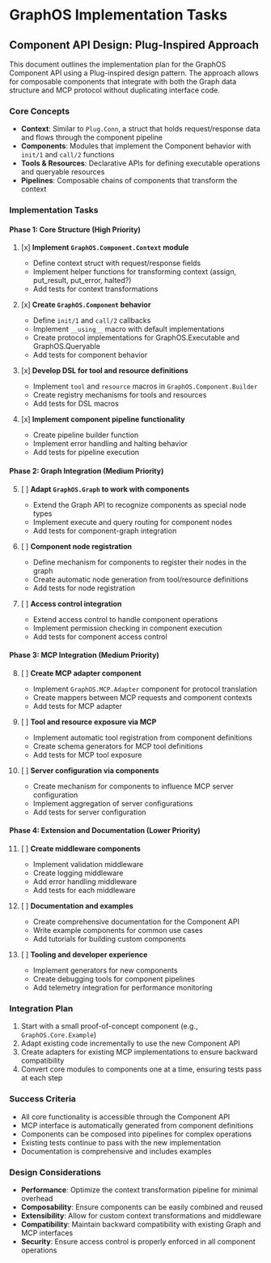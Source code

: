 # GraphOS Implementation Tasks

## Component API Design: Plug-Inspired Approach

This document outlines the implementation plan for the GraphOS Component API using a Plug-inspired design pattern. The approach allows for composable components that integrate with both the Graph data structure and MCP protocol without duplicating interface code.

### Core Concepts

- **Context**: Similar to `Plug.Conn`, a struct that holds request/response data and flows through the component pipeline
- **Components**: Modules that implement the Component behavior with `init/1` and `call/2` functions
- **Tools & Resources**: Declarative APIs for defining executable operations and queryable resources
- **Pipelines**: Composable chains of components that transform the context

### Implementation Tasks

#### Phase 1: Core Structure (High Priority)

1. [x] **Implement `GraphOS.Component.Context` module**
   - Define context struct with request/response fields
   - Implement helper functions for transforming context (assign, put_result, put_error, halted?)
   - Add tests for context transformations

2. [x] **Create `GraphOS.Component` behavior**
   - Define `init/1` and `call/2` callbacks
   - Implement `__using__` macro with default implementations
   - Create protocol implementations for GraphOS.Executable and GraphOS.Queryable
   - Add tests for component behavior

3. [x] **Develop DSL for tool and resource definitions**
   - Implement `tool` and `resource` macros in `GraphOS.Component.Builder`
   - Create registry mechanisms for tools and resources
   - Add tests for DSL macros

4. [x] **Implement component pipeline functionality**
   - Create pipeline builder function
   - Implement error handling and halting behavior
   - Add tests for pipeline execution

#### Phase 2: Graph Integration (Medium Priority)

5. [ ] **Adapt `GraphOS.Graph` to work with components**
   - Extend the Graph API to recognize components as special node types
   - Implement execute and query routing for component nodes
   - Add tests for component-graph integration

6. [ ] **Component node registration**
   - Define mechanism for components to register their nodes in the graph
   - Create automatic node generation from tool/resource definitions
   - Add tests for node registration

7. [ ] **Access control integration**
   - Extend access control to handle component operations
   - Implement permission checking in component execution
   - Add tests for component access control

#### Phase 3: MCP Integration (Medium Priority)

8. [ ] **Create MCP adapter component**
   - Implement `GraphOS.MCP.Adapter` component for protocol translation
   - Create mappers between MCP requests and component contexts
   - Add tests for MCP adapter

9. [ ] **Tool and resource exposure via MCP**
   - Implement automatic tool registration from component definitions
   - Create schema generators for MCP tool definitions
   - Add tests for MCP tool exposure

10. [ ] **Server configuration via components**
    - Create mechanism for components to influence MCP server configuration
    - Implement aggregation of server configurations
    - Add tests for server configuration

#### Phase 4: Extension and Documentation (Lower Priority)

11. [ ] **Create middleware components**
    - Implement validation middleware
    - Create logging middleware
    - Add error handling middleware
    - Add tests for each middleware

12. [ ] **Documentation and examples**
    - Create comprehensive documentation for the Component API
    - Write example components for common use cases
    - Add tutorials for building custom components

13. [ ] **Tooling and developer experience**
    - Implement generators for new components
    - Create debugging tools for component pipelines
    - Add telemetry integration for performance monitoring

### Integration Plan

1. Start with a small proof-of-concept component (e.g., `GraphOS.Core.Example`)
2. Adapt existing code incrementally to use the new Component API
3. Create adapters for existing MCP implementations to ensure backward compatibility
4. Convert core modules to components one at a time, ensuring tests pass at each step

### Success Criteria

- All core functionality is accessible through the Component API
- MCP interface is automatically generated from component definitions
- Components can be composed into pipelines for complex operations
- Existing tests continue to pass with the new implementation
- Documentation is comprehensive and includes examples

### Design Considerations

- **Performance**: Optimize the context transformation pipeline for minimal overhead
- **Composability**: Ensure components can be easily combined and reused
- **Extensibility**: Allow for custom context transformations and middleware
- **Compatibility**: Maintain backward compatibility with existing Graph and MCP interfaces
- **Security**: Ensure access control is properly enforced in all component operations